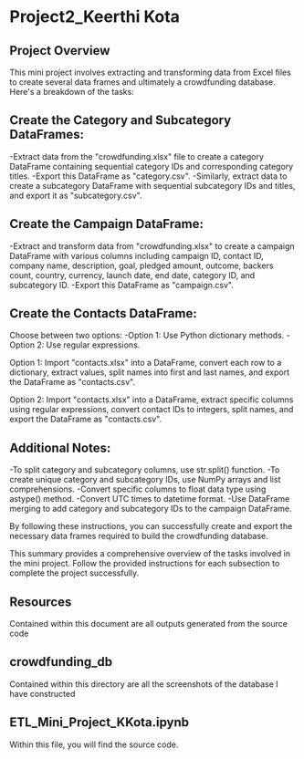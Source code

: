 # Project2_Keerthi Kota


## Project Overview

This mini project involves extracting and transforming data from Excel files to create several data frames and ultimately a crowdfunding database. Here's a breakdown of the tasks:

## Create the Category and Subcategory DataFrames:

-Extract data from the "crowdfunding.xlsx" file to create a category DataFrame containing sequential category IDs and corresponding category titles.
-Export this DataFrame as "category.csv".
-Similarly, extract data to create a subcategory DataFrame with sequential subcategory IDs and titles, and export it as "subcategory.csv".

## Create the Campaign DataFrame:

-Extract and transform data from "crowdfunding.xlsx" to create a campaign DataFrame with various columns including campaign ID, contact ID, company name, description, goal, pledged amount, outcome, backers count, country, currency, launch date, end date, category ID, and subcategory ID.
-Export this DataFrame as "campaign.csv".


## Create the Contacts DataFrame:

Choose between two options:
-Option 1: Use Python dictionary methods.
-Option 2: Use regular expressions.

Option 1: Import "contacts.xlsx" into a DataFrame, convert each row to a dictionary, extract values, split names into first and last names, and export the DataFrame as "contacts.csv".

Option 2: Import "contacts.xlsx" into a DataFrame, extract specific columns using regular expressions, convert contact IDs to integers, split names, and export the DataFrame as "contacts.csv".


## Additional Notes:
-To split category and subcategory columns, use str.split() function.
-To create unique category and subcategory IDs, use NumPy arrays and list comprehensions.
-Convert specific columns to float data type using astype() method.
-Convert UTC times to datetime format.
-Use DataFrame merging to add category and subcategory IDs to the campaign DataFrame.

By following these instructions, you can successfully create and export the necessary data frames required to build the crowdfunding database.

This summary provides a comprehensive overview of the tasks involved in the mini project. Follow the provided instructions for each subsection to complete the project successfully.

## Resources
Contained within this document are all outputs generated from the source code
## crowdfunding_db
Contained within this directory are all the screenshots of the database I have constructed
## ETL_Mini_Project_KKota.ipynb
Within this file, you will find the source code. 
